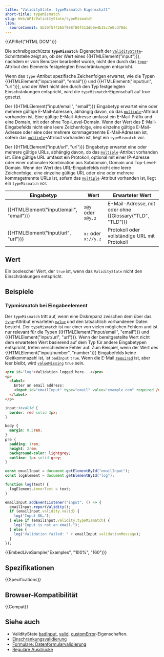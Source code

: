 ```yaml
---
title: "ValidityState: typeMismatch Eigenschaft"
short-title: typeMismatch
slug: Web/API/ValidityState/typeMismatch
l10n:
  sourceCommit: 5b20f5f4265f988f80f513db0e4b35c7e0cd70dc
---
```


{{APIRef("HTML DOM")}}

Die schreibgeschützte **`typeMismatch`**-Eigenschaft der [`ValidityState`](/de/docs/Web/API/ValidityState)-Schnittstelle zeigt an, ob der Wert eines {{HTMLElement("input")}}, nachdem er vom Benutzer bearbeitet wurde, nicht den durch das [`type`](/de/docs/Web/HTML/Element/input#input_types)-Attribut des Elements festgelegten Einschränkungen entspricht.

Wenn das `type`-Attribut spezifische Zeichenfolgen erwartet, wie die Typen {{HTMLElement("input/email", "email")}} und {{HTMLElement("input/url", "url")}}, und der Wert nicht den durch den Typ festgelegten Einschränkungen entspricht, wird die `typeMismatch`-Eigenschaft auf true gesetzt.

Der {{HTMLElement("input/email", "email")}} Eingabetyp erwartet eine oder mehrere gültige E-Mail-Adressen, abhängig davon, ob das [`multiple`](/de/docs/Web/HTML/Attributes/multiple)-Attribut vorhanden ist. Eine gültige E-Mail-Adresse umfasst ein E-Mail-Präfix und eine Domain, mit oder ohne Top-Level-Domain. Wenn der Wert des E-Mail-Eingabefelds nicht eine leere Zeichenfolge, eine einzelne gültige E-Mail-Adresse oder eine oder mehrere kommagetrennte E-Mail-Adressen ist, sofern das [`multiple`](/de/docs/Web/HTML/Attributes/multiple)-Attribut vorhanden ist, liegt ein `typeMismatch` vor.

Der {{HTMLElement("input/url", "url")}} Eingabetyp erwartet eine oder mehrere gültige URLs, abhängig davon, ob das [`multiple`](/de/docs/Web/HTML/Attributes/multiple)-Attribut vorhanden ist. Eine gültige URL umfasst ein Protokoll, optional mit einer IP-Adresse oder einer optionalen Kombination aus Subdomain, Domain und Top-Level-Domain. Wenn der Wert des URL-Eingabefelds nicht eine leere Zeichenfolge, eine einzelne gültige URL oder eine oder mehrere kommagetrennte URLs ist, sofern das [`multiple`](/de/docs/Web/HTML/Attributes/multiple)-Attribut vorhanden ist, liegt ein `typeMismatch` vor.

| Eingabetyp                              | Wert              | Erwarteter Wert                                                |
| --------------------------------------- | ----------------- | -------------------------------------------------------------- |
| {{HTMLElement("input/email", "email")}} | `x@y` oder `x@y.z`| E-Mail-Adresse, mit oder ohne {{Glossary("TLD", "TLD")}}  |
| {{HTMLElement("input/url", "url")}}     | `x:` oder `x://y.z`| Protokoll oder vollständige URL mit Protokoll                  |

## Wert

Ein boolescher Wert, der `true` ist, wenn das `ValidityState` nicht den Einschränkungen entspricht.

## Beispiele

### Typmismatch bei Eingabeelement

Der `typeMismatch` tritt auf, wenn eine Diskrepanz zwischen dem über das [`type`](/de/docs/Web/HTML/Element/input#input_types)-Attribut erwarteten [`value`](/de/docs/Web/HTML/Element/input#value) und den tatsächlich vorhandenen Daten besteht.
Der `typeMismatch` ist nur einer von vielen möglichen Fehlern und ist nur relevant für die Typen {{HTMLElement("input/email", "email")}} und {{HTMLElement("input/url", "url")}}.
Wenn der bereitgestellte Wert nicht dem erwarteten Wert basierend auf dem Typ für andere Eingabetypen entspricht, treten verschiedene Fehler auf.
Zum Beispiel, wenn der Wert des {{HTMLElement("input/number", "number")}} Eingabefelds keine Gleitkommazahl ist, ist `badInput` `true`.
Wenn die E-Mail [`required`](/de/docs/Web/HTML/Attributes/required) ist, aber leer bleibt, wird [`valueMissing`](/de/docs/Web/API/ValidityState/valueMissing) `true` sein.

```html
<pre id="log">Validation logged here...</pre>
<p>
  <label>
    Enter an email address:
    <input id="emailInput" type="email" value="example.com" required />
  </label>
</p>
```

```css
input:invalid {
  border: red solid 3px;
}
```

```css hidden
body {
  margin: 0.5rem;
}
pre {
  padding: 1rem;
  height: 2rem;
  background-color: lightgrey;
  outline: 1px solid grey;
}
```

```js
const emailInput = document.getElementById("emailInput");
const logElement = document.getElementById("log");

function log(text) {
  logElement.innerText = text;
}

emailInput.addEventListener("input", () => {
  emailInput.reportValidity();
  if (emailInput.validity.valid) {
    log("Input OK…");
  } else if (emailInput.validity.typeMismatch) {
    log("Input is not an email.");
  } else {
    log("Validation failed: " + emailInput.validationMessage);
  }
});
```

{{EmbedLiveSample("Examples", "100%", "160")}}

## Spezifikationen

{{Specifications}}

## Browser-Kompatibilität

{{Compat}}

## Siehe auch

- ValidityState [badInput](/de/docs/Web/API/ValidityState/badInput), [valid](/de/docs/Web/API/ValidityState/valid), [customError](/de/docs/Web/API/ValidityState/customError)-Eigenschaften.
- [Einschränkungsvalidierung](/de/docs/Web/HTML/Constraint_validation)
- [Formulare: Datenformularvalidierung](/de/docs/Learn_web_development/Extensions/Forms/Form_validation)
- [Reguläre Ausdrücke](/de/docs/Web/JavaScript/Guide/Regular_expressions)
